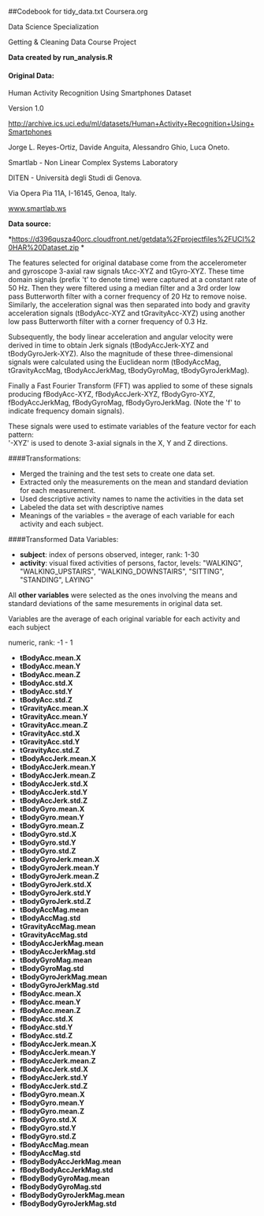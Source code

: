 ##Codebook for tidy_data.txt
Coursera.org

Data Science Specialization

Getting & Cleaning Data Course Project

**Data created by run_analysis.R**

#### Original Data:
Human Activity Recognition Using Smartphones Dataset

Version 1.0

http://archive.ics.uci.edu/ml/datasets/Human+Activity+Recognition+Using+Smartphones

Jorge L. Reyes-Ortiz, Davide Anguita, Alessandro Ghio, Luca Oneto.

Smartlab - Non Linear Complex Systems Laboratory

DITEN - Università degli Studi di Genova.

Via Opera Pia 11A, I-16145, Genoa, Italy.

www.smartlab.ws

**Data source:**

*https://d396qusza40orc.cloudfront.net/getdata%2Fprojectfiles%2FUCI%20HAR%20Dataset.zip *

The features selected for original database come from the accelerometer and gyroscope 3-axial raw signals tAcc-XYZ and tGyro-XYZ. These time domain signals (prefix 't' to denote time) were captured at a constant rate of 50 Hz. Then they were filtered using a median filter and a 3rd order low pass Butterworth filter with a corner frequency of 20 Hz to remove noise. Similarly, the acceleration signal was then separated into body and gravity acceleration signals (tBodyAcc-XYZ and tGravityAcc-XYZ) using another low pass Butterworth filter with a corner frequency of 0.3 Hz. 

Subsequently, the body linear acceleration and angular velocity were derived in time to obtain Jerk signals (tBodyAccJerk-XYZ and tBodyGyroJerk-XYZ). Also the magnitude of these three-dimensional signals were calculated using the Euclidean norm (tBodyAccMag, tGravityAccMag, tBodyAccJerkMag, tBodyGyroMag, tBodyGyroJerkMag). 

Finally a Fast Fourier Transform (FFT) was applied to some of these signals producing fBodyAcc-XYZ, fBodyAccJerk-XYZ, fBodyGyro-XYZ, fBodyAccJerkMag, fBodyGyroMag, fBodyGyroJerkMag. (Note the 'f' to indicate frequency domain signals). 

These signals were used to estimate variables of the feature vector for each pattern:  
'-XYZ' is used to denote 3-axial signals in the X, Y and Z directions.



####Transformations:
* Merged the training and the test sets to create one data set.
* Extracted only the measurements on the mean and standard deviation for each measurement. 
* Used descriptive activity names to name the activities in the data set
* Labeled the data set with descriptive names 
* Meanings of the variables = the average of each variable for each activity and each subject. 

####Transformed Data Variables:

* **subject**:     index of persons observed, integer, rank: 1-30
* **activity**:    visual fixed activities of persons, factor, levels: "WALKING", "WALKING_UPSTAIRS", "WALKING_DOWNSTAIRS", "SITTING", "STANDING", LAYING" 

All **other variables** were selected as the ones involving the means and standard deviations 
of the same mesurements in original data set.

Variables are the average of each original variable for each activity and each subject

numeric, rank: -1 - 1

* **tBodyAcc.mean.X**
* **tBodyAcc.mean.Y**
* **tBodyAcc.mean.Z**
* **tBodyAcc.std.X**
* **tBodyAcc.std.Y**
* **tBodyAcc.std.Z**
* **tGravityAcc.mean.X**
* **tGravityAcc.mean.Y**
* **tGravityAcc.mean.Z**
* **tGravityAcc.std.X**
* **tGravityAcc.std.Y**
* **tGravityAcc.std.Z**
* **tBodyAccJerk.mean.X**
* **tBodyAccJerk.mean.Y**
* **tBodyAccJerk.mean.Z**
* **tBodyAccJerk.std.X**
* **tBodyAccJerk.std.Y**
* **tBodyAccJerk.std.Z**
* **tBodyGyro.mean.X**
* **tBodyGyro.mean.Y**
* **tBodyGyro.mean.Z**
* **tBodyGyro.std.X**
* **tBodyGyro.std.Y**
* **tBodyGyro.std.Z**
* **tBodyGyroJerk.mean.X**
* **tBodyGyroJerk.mean.Y**
* **tBodyGyroJerk.mean.Z**
* **tBodyGyroJerk.std.X**
* **tBodyGyroJerk.std.Y**
* **tBodyGyroJerk.std.Z**
* **tBodyAccMag.mean**
* **tBodyAccMag.std**
* **tGravityAccMag.mean**
* **tGravityAccMag.std**
* **tBodyAccJerkMag.mean**
* **tBodyAccJerkMag.std**
* **tBodyGyroMag.mean**
* **tBodyGyroMag.std**
* **tBodyGyroJerkMag.mean**
* **tBodyGyroJerkMag.std**
* **fBodyAcc.mean.X**
* **fBodyAcc.mean.Y**
* **fBodyAcc.mean.Z**
* **fBodyAcc.std.X**
* **fBodyAcc.std.Y**
* **fBodyAcc.std.Z**
* **fBodyAccJerk.mean.X**
* **fBodyAccJerk.mean.Y**
* **fBodyAccJerk.mean.Z**
* **fBodyAccJerk.std.X**
* **fBodyAccJerk.std.Y**
* **fBodyAccJerk.std.Z**
* **fBodyGyro.mean.X**
* **fBodyGyro.mean.Y**
* **fBodyGyro.mean.Z**
* **fBodyGyro.std.X**
* **fBodyGyro.std.Y**
* **fBodyGyro.std.Z**
* **fBodyAccMag.mean**
* **fBodyAccMag.std**
* **fBodyBodyAccJerkMag.mean**
* **fBodyBodyAccJerkMag.std**
* **fBodyBodyGyroMag.mean**
* **fBodyBodyGyroMag.std**
* **fBodyBodyGyroJerkMag.mean** 
* **fBodyBodyGyroJerkMag.std**


